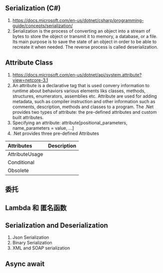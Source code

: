 ## Serialization (C#)
1. https://docs.microsoft.com/en-us/dotnet/csharp/programming-guide/concepts/serialization/
2. Serialization is the process of converting an object into a stream of bytes to store the object or transmit it to memory, a database, or a file. 
Its main purpose is to save the state of an object in order to be able to recreate it when needed. The reverse process is called deserialization.

## Attribute Class
1. https://docs.microsoft.com/en-us/dotnet/api/system.attribute?view=netcore-3.1
2. An attribute is a declarative tag that is used convery information to runtime about behaviors various elements liks classes, methods, structures, enumerators, assemblies etc.
Attribute are used for adding metadata, such as compiler instruction and other information such as comments, description, methods and classes to a program. The .Net provides two types of attribute: the pre-defined attributes and custom built attributes.
3. Specifying an attribute: attribute[positional_parameters, name_parameters = value, ...]
3. .Net provides three pre-defined Attributes

| Attributes |Description|
|:-------------------|:-------------------|
|AttributeUsage      ||
|Conditional         ||
|Obsolete            ||

## 委托

## Lambda 和 匿名函数

## Serialization and Deserialization
  1. Json Serialization
  2. Binary Serialization
  3. XML and SOAP serialization

## Async await
